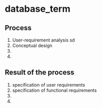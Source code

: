 # database_term

## Process
1. User-requirement analysis sd
2. Conceptual design
3. 
4. 

## Result of the process
1. specification of user requirements
2. specification of functional requirements
3.  
4.  
